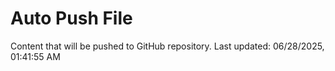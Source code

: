 # Auto Push File

Content that will be pushed to GitHub repository.
Last updated: 06/28/2025, 01:41:55 AM